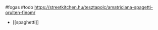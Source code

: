 #fogas #todo
https://streetkitchen.hu/tesztapolc/amatriciana-spagetti-orulten-finom/

- [[spaghetti]]